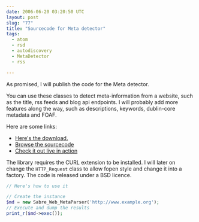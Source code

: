 ```yaml
---
date: 2006-06-20 03:20:50 UTC
layout: post
slug: "77"
title: "Sourcecode for Meta detector"
tags:
  - atom
  - rsd
  - autodiscovery
  - MetaDetector
  - rss

---
```


As promised, I will publish the code for the Meta detector.

You can use these classes to detect meta-information from a website, such as the title, rss feeds and blog api endpoints. I will probably add more features along the way, such as descriptions, keywords, dublin-core metadata and FOAF.

Here are some links:

<ul>
  <li><a href="/code/?a=d&p=MetaDetector" class="dead-link">Here's the download.</a></li>
  <li><a href="/code/?a=s&p=MetaDetector" class="dead-link">Browse the sourcecode</a></li>
  <li><a href="/code" class="dead-link">Check it out live in action</a></li>
</ul>

The library requires the CURL extension to be installed. I will later on change the `HTTP_Request` class to allow fopen style and change it into a factory. The code is released under a BSD licence.

```php
// Here's how to use it

// Create the instance
$md = new Sabre_Web_MetaParser('http://www.example.org');
// Execute and dump the results
print_r($md->exec());
```
